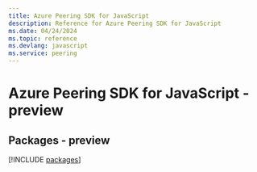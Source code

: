 ```yaml
---
title: Azure Peering SDK for JavaScript
description: Reference for Azure Peering SDK for JavaScript
ms.date: 04/24/2024
ms.topic: reference
ms.devlang: javascript
ms.service: peering
---
```

# Azure Peering SDK for JavaScript - preview
## Packages - preview
[!INCLUDE [packages](peering-index.md)]